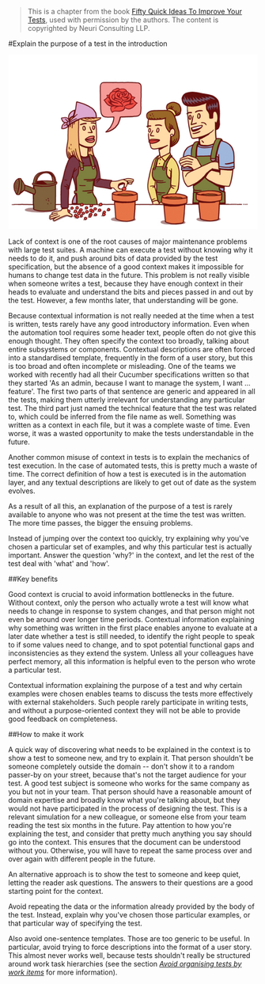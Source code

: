 > This is a chapter from the book [Fifty Quick Ideas To Improve Your Tests](http://fiftyquickideas.com/fifty-quick-ideas-to-improve-your-tests/), used with permission by the authors.
> The content is copyrighted by Neuri Consulting LLP. 

#Explain the purpose of a test in the introduction

![](images/explain_purpose.jpg)

Lack of context is one of the root causes of major maintenance problems with
large test suites. A machine can execute a test without knowing why it needs to
do it, and push around bits of data provided by the test specification, but the
absence of a good context makes it impossible for humans to change test data in
the future. This problem is not really visible when someone writes a test,
because they have enough context in their heads to evaluate and understand the
bits and pieces passed in and out by the test. However, a few months later,
that understanding will be gone.

Because contextual information is not really needed at the time when a test is
written, tests rarely have any good introductory information. Even when the
automation tool requires some header text, people often do not give this enough
thought. They often specify the context too broadly, talking about entire
subsystems or components. Contextual descriptions are often forced into a
standardised template, frequently in the form of a user story, but this is too
broad and often incomplete or misleading. One of the teams we worked with
recently had all their Cucumber specifications written so that they started 'As
an admin, because I want to manage the system, I want ... feature'. The first
two parts of that sentence are generic and appeared in all the tests, making
them utterly irrelevant for understanding any particular test. The third part
just named the technical feature that the test was related to, which could be
inferred from the file name as well. Something was written as a context in each
file, but it was a complete waste of time. Even worse, it was a wasted
opportunity to make the tests understandable in the future.

Another common misuse of context in tests is to explain the mechanics of test
execution. In the case of automated tests, this is pretty much a waste of time.
The correct definition of how a test is executed is in the automation layer,
and any textual descriptions are likely to get out of date as the system
evolves. 

As a result of all this, an explanation of the purpose of a test is rarely
available to anyone who was not present at the time the test was written. The
more time passes, the bigger the ensuing problems.

Instead of jumping over the context too quickly, try explaining why you've
chosen a particular set of examples, and why this particular test is actually
important. Answer the question 'why?' in the context, and let the rest of the
test deal with 'what' and 'how'.

##Key benefits

Good context is crucial to avoid information bottlenecks in the future. Without
context, only the person who actually wrote a test will know what needs to
change in response to system changes, and that person might not even be around
over longer time periods. Contextual information explaining why something was
written in the first place enables anyone to evaluate at a later date whether a
test is still needed, to identify the right people to speak to if some values
need to change, and to spot potential functional gaps and inconsistencies as
they extend the system. Unless all your colleagues have perfect memory, all
this information is helpful even to the person who wrote a particular test.

Contextual information explaining the purpose of a test and why certain
examples were chosen enables teams to discuss the tests more effectively with
external stakeholders. Such people rarely participate in writing tests, and
without a purpose-oriented context they will not be able to provide good
feedback on completeness. 

##How to make it work

A quick way of discovering what needs to be explained in the context is to show
a test to someone new, and try to explain it. That person shouldn't be someone
completely outside the domain -- don't show it to a random passer-by on your
street, because that's not the target audience for your test. A good test
subject is someone who works for the same company as you but not in your team.
That person should have a reasonable amount of domain expertise and broadly
know what you're talking about, but they would not have participated in the
process of designing the test. This is a relevant simulation for a new
colleague, or someone else from your team reading the test six months in the
future. Pay attention to how you're explaining the test, and consider that
pretty much anything you say should go into the context. This ensures that the
document can be understood without you. Otherwise, you will have to repeat the
same process over and over again with different people in the future.

An alternative approach is to show the test to someone and keep quiet, letting
the reader ask questions. The answers to their questions are a good starting
point for the context.

Avoid repeating the data or the information already provided by the body of the
test. Instead, explain why you've chosen those particular examples, or that
particular way of specifying the test.

Also avoid one-sentence templates. Those are too generic to be useful. In
particular, avoid trying to force descriptions into the format of a user story.
This almost never works well, because tests shouldn't really be structured
around work task hierarchies (see the section [_Avoid organising tests by work
items_](http://fiftyquickideas.com/fifty-quick-ideas-to-improve-your-tests/) for more information).
